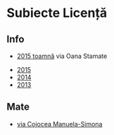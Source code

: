 # Subiecte Licență

## Info

* [2015 toamnă](https://www.dropbox.com/sh/wvejwhxeod4sufk/AAD7XjroENS1iwsFUfObWAJca?dl=0) via Oana Stamate
- [2015](https://www.dropbox.com/sh/xjnhxgj95e0l3uk/AAAaLriohyXhjwTDkmE1puLra?dl=0)
- [2014](https://www.dropbox.com/sh/1h5ldlg68vbc6cj/AAAr_-oh3auXlL_2ZUhpBamia?dl=0)
- [2013](https://www.dropbox.com/s/zcd33qaahmcq4a6/Licenta%20-%20examen%20feb%202013.pdf?dl=0)

## Mate

- [via Cojocea Manuela-Simona](https://www.dropbox.com/sh/0qahggwopx6xb32/AADta1ZRyNefgCSK21BuCRDda?dl=0)
